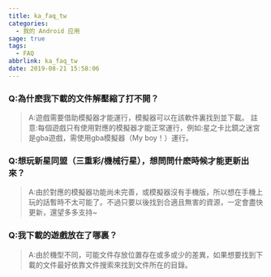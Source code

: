 ```yaml
---
title: ka_faq_tw
categories:
  - 我的 Android 应用
sage: true
tags:
  - FAQ
abbrlink: ka_faq_tw
date: 2019-08-21 15:58:06
---
```

### Q:為什麽我下載的文件解壓縮了打不開？  
>A:遊戲需要借助模擬器才能運行，模擬器可以在該軟件裏找到並下載。  註意:每個遊戲只有使用對應的模擬器才能正常運行，例如:星之卡比鏡之迷宮是gba遊戲，需使用gba模擬器（My boy！）運行。

### Q:想玩新星同盟（三重彩/機械行星），想問問什麽時候才能更新出來？  
>A:由於對應的模擬器功能尚未完善，或模擬器沒有手機版，所以想在手機上玩的話暫時不太可能了。不過只要以後找到合適且無害的資源，一定會盡快更新，還望多多支持~

### Q:我下載的遊戲放在了哪裏？  
>A:由於機型不同，可能文件存放位置存在或多或少的差異，如果想要找到下載的文件最好依靠文件搜索來找到文件所在的目錄。

